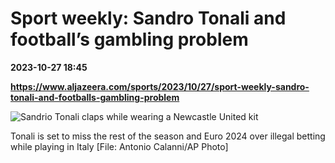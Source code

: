 # Sport weekly: Sandro Tonali and football’s gambling problem

**2023-10-27 18:45**

**https://www.aljazeera.com/sports/2023/10/27/sport-weekly-sandro-tonali-and-footballs-gambling-problem**

![Sandrio Tonali claps while wearing a Newcastle United kit](https://www.aljazeera.com/wp-content/uploads/2023/10/al-Jazeer-asport-weekly_Week3_outisde-image-1500-x1000-1698428493.jpg?resize=770%2C513&quality=80)

Tonali is set to miss the rest of the season and Euro 2024 over illegal betting while playing in Italy \[File: Antonio Calanni/AP Photo\]